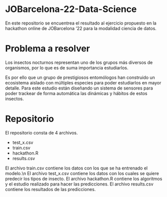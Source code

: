 # JOBarcelona-22-Data-Science
En este repositorio se encuentrea el resultado al ejercicio propuesto en la hackathon online de JOBarcelona ’22 para la modalidad ciencia de datos.

# Problema a resolver

Los insectos nocturnos representan uno de los grupos más diversos de organismos, por lo que es de suma importancia estudiarlos.

Es por ello que un grupo de prestigiosos entomólogos han construido un ecosistema aislado con múltiples especies para poder estudiarlos en mayor detalle. Para este estudio están diseñando un sistema de sensores para poder trackear de forma automática las dinámicas y hábitos de estos insectos.

# Repositorio

El repositorio consta de 4 archivos.

* test_x.csv 
* train.csv
* hackathon.R
* results.csv 

El archivo train.csv contiene los datos con los que se ha entrenado el modelo.\n
El archivo test_x.csv contiene los datos con los cuales se quiere predecir los tipos de insecto.
El archivo hackathon.R contiene los algoritmos y el estudio realizado para hacer las predicciones.
El archivo results.csv contiene los resultados de las predicciones.
